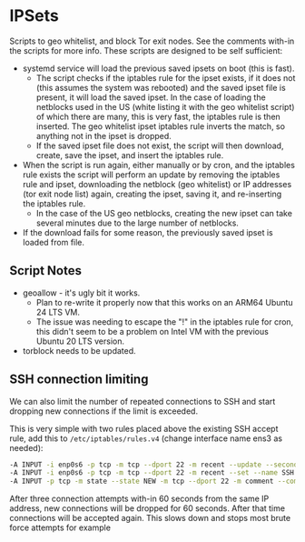 # IPSets

Scripts to geo whitelist, and block Tor exit nodes.
See the comments with-in the scripts for more info.
These scripts are designed to be self sufficient:

- systemd service will load the previous saved ipsets on boot (this is fast).
  - The script checks if the iptables rule for the ipset exists, if it does not (this assumes the system was rebooted) and the saved ipset file is present, it will load the saved ipset. In the case of loading the netblocks used in the US (white listing it with the geo whitelist script) of which there are many, this is very fast, the iptables rule is then inserted. The geo whitelist ipset iptables rule inverts the match, so anything not in the ipset is dropped.
  - If the saved ipset file does not exist, the script will then download, create, save the ipset, and insert the iptables rule.
- When the script is run again, either manually or by cron, and the iptables rule exists the script will perform an update by removing the iptables rule and ipset, downloading the netblock (geo whitelist) or IP addresses (tor exit node list) again, creating the ipset, saving it, and re-inserting the iptables rule.
  - In the case of the US geo netblocks, creating the new ipset can take several minutes due to the large number of netblocks.
- If the download fails for some reason, the previously saved ipset is loaded from file.

## Script Notes

- geoallow - it's ugly bit it works.
  - Plan to re-write it properly now that this works on an ARM64 Ubuntu 24 LTS VM.
  - The issue was needing to escape the "!" in the iptables rule for cron, this didn't seem to be a problem on Intel VM with the previous Ubuntu 20 LTS version.
- torblock needs to be updated.

## SSH connection limiting

We can also limit the number of repeated connections to SSH and start dropping new connections if the limit is exceeded.

This is very simple with two rules placed above the existing SSH accept rule, add this to `/etc/iptables/rules.v4` (change interface name ens3 as needed):

```bash
-A INPUT -i enp0s6 -p tcp -m tcp --dport 22 -m recent --update --seconds 300 --hitcount 3 --name SSH --mask 255.255.255.255 --rsource -m comment --comment "SSH limiter" -j DROP
-A INPUT -i enp0s6 -p tcp -m tcp --dport 22 -m recent --set --name SSH --mask 255.255.255.255 --rsource -m comment --comment "SSH limiter" -j ACCEPT
-A INPUT -p tcp -m state --state NEW -m tcp --dport 22 -m comment --comment "SSH limiter" -j ACCEPT

```

After three connection attempts with-in 60 seconds from the same IP address, new connections will be dropped for 60 seconds. After that time connections will be accepted again. This slows down and stops most brute force attempts for example
